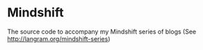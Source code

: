 # Mindshift
The source code to accompany my Mindshift series of blogs (See http://langram.org/mindshift-series)
